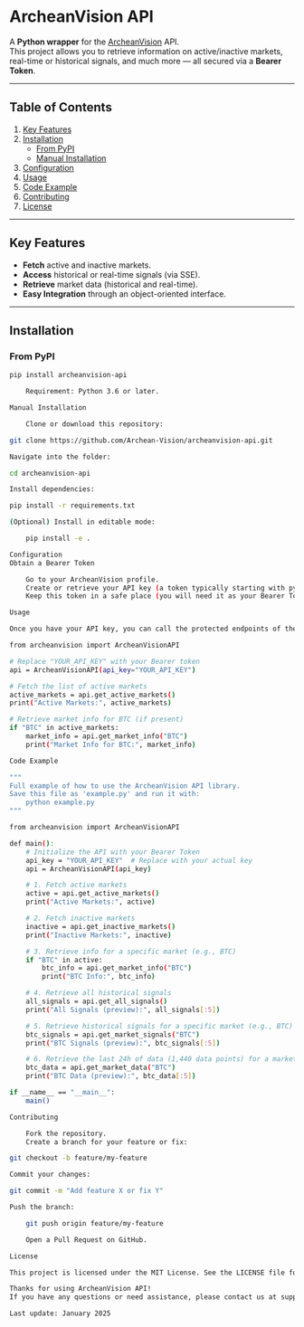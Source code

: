 # ArcheanVision API

A **Python wrapper** for the [ArcheanVision](https://archeanvision.com/) API.  
This project allows you to retrieve information on active/inactive markets, real-time or historical signals, and much more — all secured via a **Bearer Token**.

---

## Table of Contents

1. [Key Features](#key-features)  
2. [Installation](#installation)  
   - [From PyPI](#from-pypi)  
   - [Manual Installation](#manual-installation)  
3. [Configuration](#configuration)  
4. [Usage](#usage)  
5. [Code Example](#code-example)  
6. [Contributing](#contributing)  
7. [License](#license)

---

## Key Features

- **Fetch** active and inactive markets.  
- **Access** historical or real-time signals (via SSE).  
- **Retrieve** market data (historical and real-time).  
- **Easy Integration** through an object-oriented interface.

---

## Installation

### From PyPI

```bash
pip install archeanvision-api

    Requirement: Python 3.6 or later.

Manual Installation

    Clone or download this repository:

git clone https://github.com/Archean-Vision/archeanvision-api.git

Navigate into the folder:

cd archeanvision-api

Install dependencies:

pip install -r requirements.txt

(Optional) Install in editable mode:

    pip install -e .

Configuration
Obtain a Bearer Token

    Go to your ArcheanVision profile.
    Create or retrieve your API key (a token typically starting with pypi-... or another alphanumeric string).
    Keep this token in a safe place (you will need it as your Bearer Token).

Usage

Once you have your API key, you can call the protected endpoints of the ArcheanVision API as follows:

from archeanvision import ArcheanVisionAPI

# Replace "YOUR_API_KEY" with your Bearer token
api = ArcheanVisionAPI(api_key="YOUR_API_KEY")

# Fetch the list of active markets
active_markets = api.get_active_markets()
print("Active Markets:", active_markets)

# Retrieve market info for BTC (if present)
if "BTC" in active_markets:
    market_info = api.get_market_info("BTC")
    print("Market Info for BTC:", market_info)

Code Example

"""
Full example of how to use the ArcheanVision API library.
Save this file as 'example.py' and run it with:
    python example.py
"""

from archeanvision import ArcheanVisionAPI

def main():
    # Initialize the API with your Bearer Token
    api_key = "YOUR_API_KEY"  # Replace with your actual key
    api = ArcheanVisionAPI(api_key)

    # 1. Fetch active markets
    active = api.get_active_markets()
    print("Active Markets:", active)

    # 2. Fetch inactive markets
    inactive = api.get_inactive_markets()
    print("Inactive Markets:", inactive)

    # 3. Retrieve info for a specific market (e.g., BTC)
    if "BTC" in active:
        btc_info = api.get_market_info("BTC")
        print("BTC Info:", btc_info)

    # 4. Retrieve all historical signals
    all_signals = api.get_all_signals()
    print("All Signals (preview):", all_signals[:5])

    # 5. Retrieve historical signals for a specific market (e.g., BTC)
    btc_signals = api.get_market_signals("BTC")
    print("BTC Signals (preview):", btc_signals[:5])

    # 6. Retrieve the last 24h of data (1,440 data points) for a market
    btc_data = api.get_market_data("BTC")
    print("BTC Data (preview):", btc_data[:5])

if __name__ == "__main__":
    main()

Contributing

    Fork the repository.
    Create a branch for your feature or fix:

git checkout -b feature/my-feature

Commit your changes:

git commit -m "Add feature X or fix Y"

Push the branch:

    git push origin feature/my-feature

    Open a Pull Request on GitHub.

License

This project is licensed under the MIT License. See the LICENSE file for more details.

Thanks for using ArcheanVision API!
If you have any questions or need assistance, please contact us at support@archeanvision.com.

Last update: January 2025
